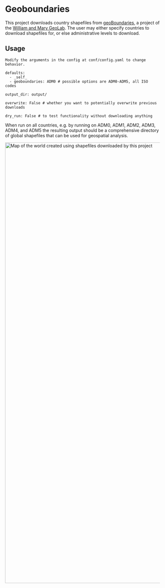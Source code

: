 # Geoboundaries

This project downloads country shapefiles from [geoBoundaries](https://www.geoboundaries.org/), a project of the [William and Mary GeoLab](https://sites.google.com/view/wmgeolab/). The user may either specify countries to download shapefiles for, or else administrative levels to download.

## Usage
```
Modify the arguments in the config at conf/config.yaml to change behavior.

defaults:
  - _self_
  - geoboundaries: ADM0 # possible options are ADM0-ADM5, all ISO codes

output_dir: output/

overwrite: False # whether you want to potentially overwrite previous downloads

dry_run: False # to test functionality without downloading anything

```

When run on all countries, e.g. by running on ADM0, ADM1, ADM2, ADM3, ADM4, and ADM5 the resulting output should be a comprehensive directory of global shapefiles that can be used for geospatial analysis.

<img width="1433" alt="Map of the world created using shapefiles downloaded by this project" src="https://github.com/user-attachments/assets/3699c16b-ce8a-4bdd-82c8-93fec04c939b">
